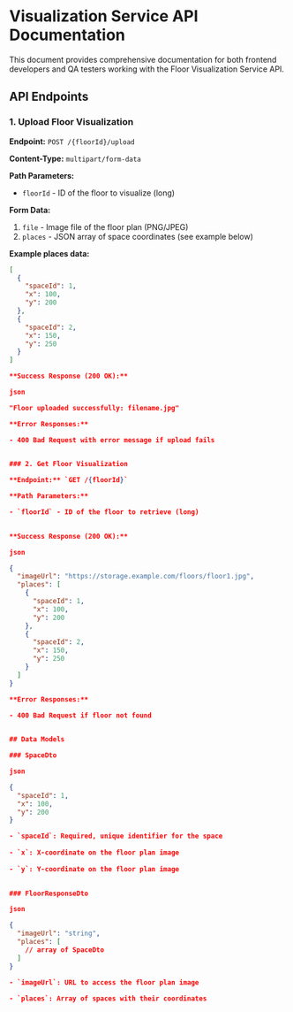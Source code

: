 # Visualization Service API Documentation

This document provides comprehensive documentation for both frontend developers and QA testers working with the Floor Visualization Service API.


## API Endpoints

### 1. Upload Floor Visualization
**Endpoint:** `POST /{floorId}/upload`

**Content-Type:** `multipart/form-data`

**Path Parameters:**
- `floorId` - ID of the floor to visualize (long)

**Form Data:**
1. `file` - Image file of the floor plan (PNG/JPEG)
2. `places` - JSON array of space coordinates (see example below)

**Example places data:**
```json
[
  {
    "spaceId": 1,
    "x": 100,
    "y": 200
  },
  {
    "spaceId": 2,
    "x": 150,
    "y": 250
  }
]

**Success Response (200 OK):**

json

"Floor uploaded successfully: filename.jpg"

**Error Responses:**

- 400 Bad Request with error message if upload fails
    

### 2. Get Floor Visualization

**Endpoint:** `GET /{floorId}`

**Path Parameters:**

- `floorId` - ID of the floor to retrieve (long)
    

**Success Response (200 OK):**

json

{
  "imageUrl": "https://storage.example.com/floors/floor1.jpg",
  "places": [
    {
      "spaceId": 1,
      "x": 100,
      "y": 200
    },
    {
      "spaceId": 2,
      "x": 150,
      "y": 250
    }
  ]
}

**Error Responses:**

- 400 Bad Request if floor not found
    

## Data Models

### SpaceDto

json

{
  "spaceId": 1,
  "x": 100,
  "y": 200
}

- `spaceId`: Required, unique identifier for the space
    
- `x`: X-coordinate on the floor plan image
    
- `y`: Y-coordinate on the floor plan image
    

### FloorResponseDto

json

{
  "imageUrl": "string",
  "places": [
    // array of SpaceDto
  ]
}

- `imageUrl`: URL to access the floor plan image
    
- `places`: Array of spaces with their coordinates